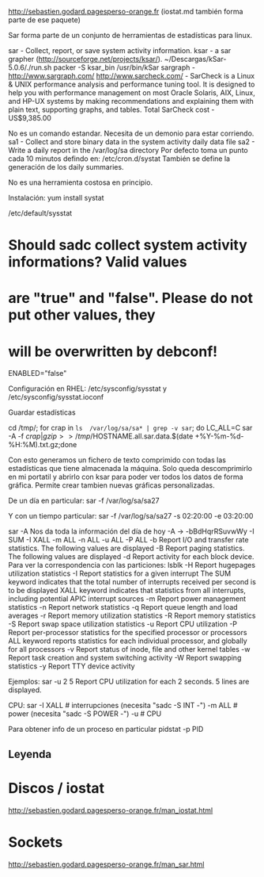 http://sebastien.godard.pagesperso-orange.fr
(iostat.md también forma parte de ese paquete)

Sar forma parte de un conjunto de herramientas de estadísticas para linux.

sar - Collect, report, or save system activity information.
ksar - a sar grapher (http://sourceforge.net/projects/ksar/). ~/Descargas/kSar-5.0.6/./run.sh
  packer -S ksar_bin
  /usr/bin/kSar
sargraph - http://www.sargraph.com/
http://www.sarcheck.com/ - SarCheck is a Linux & UNIX performance analysis and performance tuning tool. It is designed to help you with performance management on most Oracle Solaris, AIX, Linux, and HP-UX systems by making recommendations and explaining them with plain text, supporting graphs, and tables. Total SarCheck cost - US$9,385.00


No es un comando estandar. Necesita de un demonio para estar corriendo.
  sa1 - Collect and store binary data in the system activity daily data file
  sa2 - Write a daily report in the /var/log/sa directory
Por defecto toma un punto cada 10 minutos defindo en:
/etc/cron.d/systat
  También se define la generación de los daily summaries.

No es una herramienta costosa en principio.

Instalación:
yum install systat

/etc/default/sysstat
# Should sadc collect system activity informations? Valid values
# are "true" and "false". Please do not put other values, they
# will be overwritten by debconf!
ENABLED="false"


Configuración en RHEL: /etc/sysconfig/sysstat y /etc/sysconfig/sysstat.ioconf


Guardar estadísticas

cd /tmp/; for crap in `ls  /var/log/sa/sa* | grep -v sar`; do LC_ALL=C sar -A  -f $crap | gzip >> /tmp/$HOSTNAME.all.sar.data.$(date +%Y-%m-%d-%H:%M).txt.gz;done

Con esto generamos un fichero de texto comprimido con todas las estadísticas que tiene almacenada la máquina.
Solo queda descomprimirlo en mi portatil y abrirlo con ksar para poder ver todos los datos de forma gráfica.
Permite crear tambien nuevas gráficas personalizadas.


De un día en particular:
sar -f /var/log/sa/sa27

Y con un tiempo particular:
sar -f /var/log/sa/sa27 -s 02:20:00 -e 03:20:00


sar -A
Nos da toda la información del día de hoy
-A -> -bBdHqrRSuvwWy -I SUM -I XALL -m ALL -n ALL -u ALL -P ALL
  -b     Report I/O and transfer rate statistics.  The following values are displayed
  -B     Report paging statistics.  The following values are displayed
  -d     Report activity for each block device. Para ver la correspondencia con las particiones: lsblk
  -H     Report hugepages utilization statistics
  -I	 Report statistics for a given interrupt
  	 The  SUM keyword indicates that the total number of interrupts received per second is to be displayed
	 XALL keyword indicates that statistics from all interrupts,  including potential APIC interrupt sources
  -m	 Report power management statistics
  -n	 Report network statistics
  -q     Report queue length and load averages
  -r     Report memory utilization statistics
  -R     Report memory statistics
  -S     Report swap space utilization statistics
  -u	 Report CPU utilization
  -P	 Report per-processor statistics for the specified processor or processors
  	 ALL keyword reports statistics for each  individual  processor, and globally for all processors
  -v     Report status of inode, file and other kernel tables
  -w     Report task creation and system switching activity
  -W     Report swapping statistics
  -y     Report TTY device activity


Ejemplos:
sar -u 2 5
              Report CPU utilization for each 2 seconds. 5 lines are displayed.


CPU:
sar
  -I XALL       # interrupciones (necesita "sadc -S INT -")
  -m ALL        # power (necesita "sadc -S POWER -")
  -u            # CPU



Para obtener info de un proceso en particular
pidstat -p PID



## Leyenda ##

# Discos / iostat
http://sebastien.godard.pagesperso-orange.fr/man_iostat.html

# Sockets
http://sebastien.godard.pagesperso-orange.fr/man_sar.html
